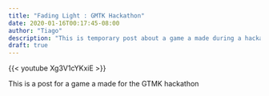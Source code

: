 ```yaml
---
title: "Fading Light : GMTK Hackathon"
date: 2020-01-16T00:17:45-08:00
author: "Tiago"
description: "This is temporary post about a game a made during a hackathon"
draft: true
---
```

{{< youtube Xg3V1cYKxiE >}}

This is a post for a game a made for the GTMK hackathon